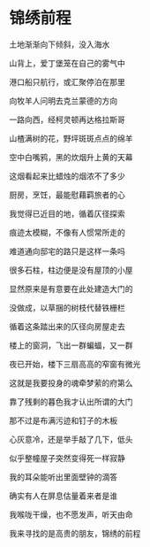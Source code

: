 # 锦绣前程

土地渐渐向下倾斜，没入海水

山背上，爱丁堡笼在自己的雾气中

港口船只航行，或汇聚停泊在那里

向牧羊人问明去克兰蒙德的方向

一路向西，经柯灵顿再达格拉斯哥

山楂满树的花，野坪斑斑点点的绵羊

空中白嘴鸦，黑的炊烟升上黄的天幕

这烟看起来比蜡烛的烟浓不了多少

厨房，烹饪，最能慰藉羁旅者的心

我觉得已近目的地，循着仄径探索

痕迹太模糊，不像有人惯常所走的

难道通向邸宅的路只是这样一条吗

很多石柱，柱边便是没有屋顶的小屋

显然原来是有意要在此处建造大门的

没做成，以草捆的树枝代替铁栅栏

循着这条踏出来的仄径向房屋走去

楼上的窗洞，飞出一群蝙蝠，又一群

夜已开始，楼下三扇高高的窄窗有微光

这就是我要投身的魂牵梦萦的府第么

靠了残剩的暮色我才认出所谓的大门

那不过是布满污迹和钉子的木板

心灰意冷，还是举手敲了几下，低头

似乎整幢屋子突然变得死一样寂静

我的耳朵能听出里面壁钟的滴答

确实有人在屏息估量着来者是谁

我喉咙干燥，也不愿发声，听天由命

我来寻找的是高贵的朋友，锦绣的前程